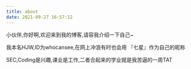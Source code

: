 ```yaml
---
title: about
date: 2021-09-27 16:57:12
---
```


小伙伴,你好啊,欢迎来到我的博客,请容我介绍一下自己~

我本名HJW,ID为whocansee,在网上冲浪有时也会用 『七星』作为自己的昵称

SEC,Coding是兴趣,课业是工作,二者合起来的学业就是我苦逼的一周TAT
